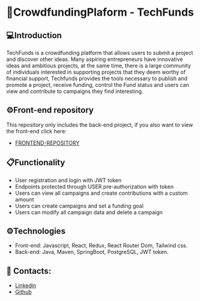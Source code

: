 # 🚀CrowdfundingPlaform - TechFunds
## 💻Introduction
TechFunds is a crowdfunding platform that allows users to submit a project and discover other ideas. Many aspiring entrepreneurs have innovative ideas and ambitious projects, at the same time, there is a large community of individuals interested in supporting projects that they deem worthy of financial support, Techfunds provides the tools necessary to publish and promote a project, receive funding, control the Fund status and users can view and contribute to campaigns they find interesting.
## ⚙️Front-end repository
This repository only includes the back-end project, if you also want to view the front-end click here:

- [FRONTEND-REPOSITORY](https://github.com/federicopignatelli/crowdfundingplatform_frontend)
## 📋Functionality
 - User registration and login with JWT token
 - Endpoints protected through USER pre-authorization with token
 - Users can view all campaigns and create contributions with a custom amount
 - Users can create campaigns and set a funding goal
 - Users can modify all campaign data and delete a campaign
## ⚙️Technologies
 - Front-end: Javascript, React, Redux, React Router Dom, Tailwind css.
 - Back-end: Java, Maven, SpringBoot, PostgreSQL, JWT token.
## 🔗 Contacts:
 - [Linkedin ](https://www.linkedin.com/in/federicopignatelli-developer/)
 - [Github](https://github.com/federicopignatelli)
